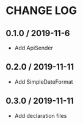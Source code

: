 # CHANGE LOG

## 0.1.0 / 2019-11-6

- Add ApiSender

## 0.2.0 / 2019-11-11

- Add SimpleDateFormat

## 0.3.0 / 2019-11-11

- Add declaration files
